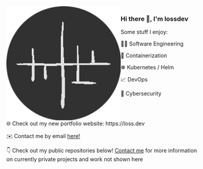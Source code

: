 </div> 
  <img src="logo-circle-dark.png" alt="logo" width="300" align="left"/>
  <h3 align="left">Hi there 👋, I'm lossdev</h3>
  <p>Some stuff I enjoy:</p>
  <p>👨‍💻 Software Engineering</p>
  <p>🐳 Containerization</p>
  <p>☸️ Kubernetes / Helm</p>
  <p>📈 DevOps</p>
  <p>🔐 Cybersecurity</p>
<div>
<div>
  <br>
  <br>
</div>
<div>
  <p>🌐 Check out my new portfolio website: https://loss.dev</p>
  <p>✉️ Contact me by email <a href="mailto:lossdev@loss.dev">here!</a></p>
  <p>👇 Check out my public repositories below! <a href="mailto:lossdev@loss.dev">Contact me</a> for more information on currently private projects and work not shown here</p>
</div>

<!--
**lossdev/lossdev** is a ✨ _special_ ✨ repository because its `README.md` (this file) appears on your GitHub profile.

Here are some ideas to get you started:

- 🔭 I’m currently working on ...
- 🌱 I’m currently learning ...
- 👯 I’m looking to collaborate on ...
- 🤔 I’m looking for help with ...
- 💬 Ask me about ...
- 📫 How to reach me: ...
- 😄 Pronouns: ...
- ⚡ Fun fact: ...
-->
